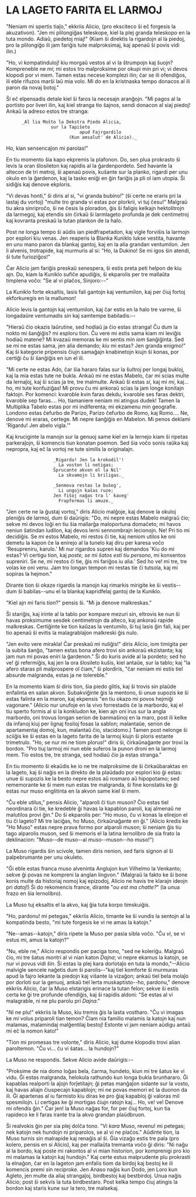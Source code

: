 # LA LAGETO FARITA EL LARMOJ

"Neniam mi spertis tiaĵo," ekkriis Alicio, (pro eksciteco ŝi eĉ
forgesis la akuzativon). "Jen mi plilongiĝas teleskope, kiel la plej
granda teleskopo en la tuta mondo. Adiaŭ, piedetoj miaj!" (Kiam
ŝi direktis la rigardojn al la piedoj, pro la plilongiĝo ili jam
fariĝis tute malproksimaj, kaj apenaŭ ŝi povis vidi ilin.)

"Ho, vi kompatinduloj! kiu morgaŭ vestos al vi la ŝtrumpojn kaj
ŝuojn? Kompreneble ne _mi_; mi estos tro malproksime por okupi min
pri vi; vi devos klopodi por vi mem. Tamen estas necese komplezi ilin;
ĉar se ili ofendiĝos, ili eble rifuzos marŝi laŭ mia volo. Mi do
en la kristnaska tempo donacos al ili paron da novaj botoj."

Ŝi eĉ elpensadis detale kiel ŝi faros la necesajn aranĝojn. "Mi
pagos al la portisto por liveri ilin, kaj kiel stranga tio ŝajnos,
sendi donacon al siaj piedoj! Ankaŭ la adreso estos tre stranga:

          _Al lia Moŝto la Dekstra Piedo Alicia,
                     sur la Tapiŝeto
                                apud Fajrgardilo
                            (Kun amsalut' de Alicio)._

Ho, kian sensencaĵon mi parolas!"

En tiu momento ŝia kapo ekpremis la plafonon. Do, sen plua prokrasto
ŝi levis la oran ŝlosileton kaj rapidis al la ĝardenpordeto. Sed
havante la altecon de tri metroj, ŝi apenaŭ povis, kuŝante sur la
planko, rigardi per unu okulo en la ĝardenon, kaj la tasko eniĝi en
ĝin fariĝis ja pli ol iam utopia. Ŝi sidiĝis kaj denove ekploris.

"Vi devas honti," ŝi diris al si, "vi granda bubino!" (ŝi certe
ne eraris pri la lastaj du vortoj) "multe tro granda vi estas por
plorkrii, vi tuj ĉesu!" Malgraŭ tiu akra sinriproĉo, ŝi ne ĉesis
la ploradon, ĝis ŝi faligis kelkajn hektolitrojn da larmegoj, kaj
etendis sin ĉirkaŭ ŝi larmlageto profunda je dek centimetroj kaj
kovranta preskaŭ la tutan plankon de la halo.

Post ne longa tempo ŝi aŭdis ian piedfrapetadon, kaj vigle forviŝis
la larmojn por esplori kiu venas. Jen reaperis la Blanka Kuniklo lukse
vestita, havante en unu mano paron da blankaj gantoj, kaj en la alia
grandan ventumilon. Jen li alvenis, trotrapide, kaj murmuris al si:
"Ho, la Dukino! Se mi igos ŝin atendi, ŝi tute furioziĝos!"

Ĉar Alicio jam fariĝis preskaŭ senespera, ŝi estis preta peti
helpon de kiu ajn. Do, kiam la Kuniklo sufiĉe apudiĝis, ŝi
ekparolis per tre mallaŭta timplena voĉo: "Se al vi plaĉos,
Sinjoro:--"

La Kuniklo forte eksaltis, lasis fali gantojn kaj ventumilon, kaj per
ĉiuj fortoj ekforkuregis en la mallumon!

Alicio levis la gantojn kaj ventumilon, kaj ĉar estis en la halo tre
varme, ŝi longadaŭre ventumadis sin kaj samtempe babiladis:--

"Hieraŭ ĉio okazis laŭrutine, sed hodiaŭ ja ĉio estas stranga!
Ĉu dum la nokto mi ŝanĝiĝis? mi esploru tion. Ĉu vere mi estis
sama kiam mi leviĝis hodiaŭ matene? Mi kvazaŭ memoras ke mi sentis
min _iom_ ŝanĝiĝinta. Sed se mi ne estas sama, jen alia demando;
_kiu_ mi estas? Jen granda enigmo!" Kaj ŝi kategorie pripensis
ĉiujn samaĝajn knabinetojn kiujn ŝi konas, por certiĝi ĉu ŝi
ŝanĝiĝis en iun el ili.

"Mi certe ne estas Ado, ĉar ŝia hararo falas sur la ŝultroj per
longaj bukloj, kaj la mia estas tute ne bukla. Ankaŭ mi ne estas
Mabelo, ĉar mi scias multe da lernaĵoj, kaj ŝi scias ja tre, tre
malmulte. Ankaŭ ŝi estas _si_, kaj mi _mi_, kaj... ho, mi tute
konfuziĝas! Mi provu ĉu mi ankoraŭ scias la jam longe konitajn
faktojn. Por komenci: kvaroble kvin faras dekdu, kvaroble ses faras
dektri, kvaroble sep faras.... Ho, tiamaniere neniam mi atingus dudek!
Tamen la Multiplika Tabelo estas por mi indiferenta; mi ekzamenu min
geografie. Londono estas ĉefurbo de Parizo, Parizo ĉefurbo de Romo,
kaj Romo.... Ne, denove mi eraras, certege. Mi nepre ŝanĝiĝis en
Mabelon. Mi penos deklami 'Rigardu! Jen abelo vigla.'"

Kaj kruciginte la manojn sur la genuoj same kiel en la lernejo kiam
ŝi ripetas parkeraĵojn, ŝi komencis tiun konatan poemon. Sed ŝia
voĉo sonis raŭka kaj nepropra, kaj eĉ la vortoj ne tute similis la
originalajn.

                      _Rigardu! Jen la krokodil'!
                        La voston li netigas;
                      Ŝprucante akvon el la Nil'
                        La skvamojn li briligas._

                      _Senmova restas la buŝeg',
                        Li ungojn kaŝas ruze;
                      Jen fiŝoj naĝas tra l' kaveg'
                        Frapfermas li amuze._

"Jen certe ne la ĝustaj vortoj," diris Alicio malĝoje, kaj denove
la okuloj pleniĝis de larmoj, dum ŝi daŭrigis: "Do, mi nepre estas
Mabelo malgraŭ ĉio; sekve mi devos loĝi en tiu ŝia mallarĝa
maloportuna domaĉeto; mi havos neniun ŝatindan ludilon, kaj devos
lerni sennombrajn lecionojn. Ne! Pri tio mi decidiĝis. Se mi estos
Mabelo, mi restos ĉi tie, kaj neniom utilos ke oni demetu la kapon
ĉe la enirejo al la tunelo kaj diru per karesa voĉo 'Resupreniru,
karulo.' Mi nur rigardos supren kaj demandos 'Kiu do mi estas? Vi
certigu tion, kaj _poste, se mi ŝatos esti tiu persono_, mi konsentos
supreniri. Se ne, mi restos ĉi tie, ĝis mi fariĝos iu alia.' Sed ho
ve! mi tre, tre volas ke oni venu. Jam tro longan tempon mi restas tie
ĉi tutsola, kaj mi sopiras la hejmon."

Dirante tion ŝi okaze rigardis la manojn kaj rimarkis mirigite ke ŝi
vestis--dum ŝi babilas--unu el la blankaj kapridfelaj gantoj de la
Kuniklo.

"Kiel ajn mi faris _tion_?" pensis ŝi. "Mi ja denove malkreskas."

Ŝi stariĝis, kaj irinte al la tablo por kompare mezuri sin,
eltrovis ke nun ŝi havas proksimume sesdek centimetrojn da alteco,
kaj ankoraŭ rapide malkreskas. Certiĝinte ke tion kaŭzas la
ventumilo, ŝi tuj lasis ĝin fali, kaj per tio apenaŭ ŝi evitis la
malagrablaĵon malkreski ĝis nulo.

"Jen evito vere mirakla! Ĉar preskaŭ mi nuliĝis!" diris Alicio,
iom timigita per la subita ŝanĝo, "tamen estas bona afero trovi sin
ankoraŭ ekzistanta; kaj jam nun mi povas eniri la ĝardenon." Ŝi do
kuris avide al la pordeto; sed ho ve! ĝi refermiĝis, kaj jen la ora
ŝlosileto kuŝis, kiel antaŭe, sur la tablo; kaj "la afero staras
pli malprospere ol ĉiam," ŝi plordiris, "ĉar neniam mi estis tiel
absurde malgranda, estas ja ne tolereble."

En la momento kiam ŝi diris tion, ŝia piedo glitis, kaj ŝi trovis
sin plaŭde enfalinta en salan akvon. Subakviĝinte ĝis la mentono,
ŝi unue supozis ke ŝi estas falinta en la maron, kaj ekpensis
"en tiu okazo mi povos hejmiĝi vagonare." (Alicio nur unufoje en
la vivo forrestadis ĉe la marbordo, kaj el tiu sperto formis al
si la konkludon ke, kien ajn oni irus sur la angla marbordo, oni
trovus longan serion de banmaŝinoj en la maro, post ili kelke da
infanoj kiuj per lignaj fosiloj fosas la sablon; malantaŭe, serion
de apartamentaj domoj, kun, malantaŭ ĉio, stacidomo.) Tamen post
nelonge ŝi sciiĝis ke ŝi estas en la lageto farita de la larmoj
kiujn ŝi ploris estante trimetrulo. "Ho, se nur mi ne tiom plorus!"
diris ŝi, ĉirkaŭnaĝante por trovi la bordon. "Pro tiuj larmoj mi
nun eble suferos la punon droni en la larmoj mem. Tio estos tre, tre
stranga, sed hodiaŭ _ĉio_ ja estas stranga."

En tiu momento ŝi ekaŭdis ke io ne tre malproksime de ŝi
ĉirkaŭbaraktas en la lageto, kaj ŝi naĝis en la direkto de la
plaŭdado por esplori kio ĝi estas: unue ŝi supozis ke la besto
nepre estos aŭ rosmaro aŭ hipopotamo; sed rememorante ke ŝi mem
nun estas tre malgranda, ŝi fine konstatis ke ĝi estas nur muso
englitinta en la akvon same kiel ŝi mem.

"Ĉu eble utilus," pensis Alicio, "alparoli ĉi tiun muson? Ĉio
estas tiel neordinara ĉi tie, ke kredeble ĝi havas la kapablon
paroli, kaj almenaŭ ne malutilos provi ĝin." Do ŝi ekparolis
per: "Ho muso, ĉu vi konas la elirejon el tiu ĉi lageto? Mi tre
laciĝas, ho Muso, ĉirkaŭnaĝante en ĝi." (Alicio kredis ke "Ho
Muso" estas nepre prava formo por alparoli muson; ŝi neniam ĝis tiu
tago alparolis muson, sed ŝi memoris el la latina lernolibro de sia
frato la deklinacion: "Muso--de muso--al muso--muson--ho muso!")

La Muso rigardis ŝin scivole, tamen diris nenion, sed faris signon al
ŝi palpebrumante per unu okuleto.

"Ĝi eble estas franca muso alveninta Anglujon kun Vilhelmo la
Venkanto; sekve ĝi povas ne kompreni la anglan lingvon." (Malgraŭ
la fakto ke ŝi bone konis multe da historiaj nomoj kaj epizodoj,
Alicio ne havis tre klarajn ideojn pri _datoj_!) Ŝi do rekomencis
france, dirante "_ou est ma chatte?_" (la unua frazo en ŝia
lernolibro).

La Muso tuj eksaltis el la akvo, kaj ĝia tuta korpo timskuiĝis.

"Ho, pardonu! mi petegas," ekkriis Alicio, timante ke ŝi vundis la
sentojn al la kompatinda besto, "mi tute forgesis ke vi ne amas la
katojn."

"Ne--amas--katojn," diris ripete la Muso per pasia sibla voĉo. "Ĉu
_vi_, se vi estus mi, amus la katojn?"

"Nu, eble ne," Alicio respondis per paciga tono, "sed ne koleriĝu.
Malgraŭ ĉio, mi tre ŝatus montri al vi nian katon _Dajna_; vi nepre
ekamus la katojn, se nur vi povus vidi _ŝin_. Ŝi estas la plej kara
dorlotaĵo en tuta la mondo,"--Alicio malvigle sencele naĝetis dum
ŝi parolis--"kaj tiel komforte ŝi murmuras apud la fajro lekante
la piedojn kaj viŝante la vizaĝon; ankaŭ tiel bela molaĵo por
dorloti sur la genuoj, ankaŭ tiel lerta muskaptisto--ho, pardonu,"
denove ekkriis Alicio, ĉar la Muso elstarigis erinace la tutan felon;
sekve ŝi estis certa ke ĝi tre profunde ofendiĝis, kaj ŝi rapidis
aldoni: "Se estas al vi malagrable, ni ne plu parolu pri _Dajna_."

"_Ni_ ne plu!" ekkriis la Muso, kiu tremis ĝis la lasta vostharo.
"Ĉu vi imagas ke _mi_ volus priparoli tian temon? Ĉiam nia familio
malamis la katojn kaj nun malamas, malamindaj malĝentilaj bestoj!
Estonte vi jam neniam aŭdigu antaŭ mi eĉ la nomon kato!"

"Tion mi promesas tre volonte," diris Alicio, kaj dume klopodis trovi
alian paroltemon. "Ĉu vi... ĉu vi ŝatas... la hundojn?"

La Muso ne respondis. Sekve Alicio avide daŭrigis:--

"Proksime de nia domo loĝas bela, ĉarma, hundeto, kiun mi tre
ŝatus ke vi vidu. Ĝi estas malgranda, helokula rathundo kun longa
bukla brunhararo. Ĝi kapablas realporti la aĵojn forĵetitajn; ĝi
petas manĝaĵon sidante sur la vosto, kaj havas aliajn ĉiuspecajn
kapablojn; mi ne povas memori eĉ la duonon da ili. Ĝi apartenas
al iu farmisto kiu diras ke pro ĝiaj kapabloj ĝi valoras mil
spesmilojn. Li certigas ke ĝi mortigas ĉiujn ratojn kaj... Ho,
ve! ve! Denove mi ofendis ĝin." Ĉar jen! la Muso naĝas for, for
per ĉiuj fortoj, kun tia rapideco ke li faras irante tra la akvo
grandan plaŭdbruon.

Ŝi realvokis ĝin per sia plej dolĉa tono. "Vi _kara_ Muso, revenu!
mi petegas; nek katojn nek hundojn ni priparolos, se al vi ne
plaĉos." Aŭdinte tion, la Muso turnis sin malrapide kaj renaĝis al
ŝi. Ĝia vizaĝo estis tre pala (pro kolero, pensis en si Alicio),
kaj per mallaŭta tremanta voĉo ĝi diris: "Ni naĝu al la bordo,
kaj poste mi rakontos al vi mian historion, por komprenigi pro kio
mi malamas la katojn kaj hundojn." Kaj certe estus malprudente plu
prokrasti la elnaĝon, ĉar en la lageton jam enfalis tiom da birdoj
kaj bestoj ke ili komencis premi sin reciproke. Jen Anaso naĝis
kun Dodo, jen Loro kun Agleto, jen multe da aliaj strangaĵoj,
birdbestoj kaj bestbirdoj. Unua naĝis Alicio; post ŝi sekvis la tuta
birdbestaro. Post kelka tempo ĉiuj atingis la bordon kaj staris kune
sur la tero, tre malsekaj.

